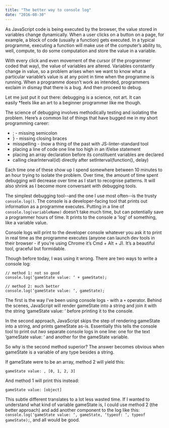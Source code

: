 ```yaml
---
title: "The better way to console log"
date: "2016-08-30"
---
```


As JavaScript code is being executed by the browser, the value stored in variables change dynamically. When a user clicks on a button on a page, for example, a block of code (usually a function) gets executed. In a typical programme, executing a function will make use of the computer’s ability to, well, compute, to do some computation and store the value in a variable.

With every click and even movement of the cursor (if the programmer coded that way), the value of variables are altered. Variables constantly change in value, so a problem arises when we want to know what a particular variable’s value is at any point in time when the programme is running. When a programme doesn’t work as intended, programmers exclaim in dismay that there is a bug. And then proceed to debug.

Let me just put it out there: debugging is a science, not art. It can easily \*feels like an art to a beginner programmer like me though.

The science of debugging involves methodically testing and isolating the problem. Here’s a common list of things that have bugged me in my short programming career:

- ; - missing semicolon
- } - missing closing braces
- misspelling - (now a thing of the past with JS-linter-standard tool
- placing a line of code one line too high in an if/else statement
- placing an array declaration before its constituent variables are declared
- calling clearInterval(id) directly after setInterval(function(), delay)

Each time one of these show up I spend somewhere between 10 minutes to an hour trying to isolate the problem. Over time, the amount of time spent debugging will decrease over time as I start to recognise patterns. It will also shrink as I become more conversant with debugging tools.

The simplest debugging tool--and the one I use most often--is the trusty `console.log()`. The console is a developer-facing tool that prints out information as a programme executes. Putting in a line of `console.log(variableName)` doesn’t take much time, but can potentially save a programmer hours of time. It prints to the console a 'log' of something, like a variable value.

Console logs will print to the developer console whatever you ask it to print in real time as the programme executes (anyone can launch dev tools in their browser - if you’re using Chrome it’s Cmd + Alt + J). It’s a beautiful tool, graceful but formidable.

Though before today, I was using it wrong. There are two ways to write a console log:

```
// method 1: not so good
console.log(’gameState value: ‘ + gameState);

// method 2: much better
console.log(‘gameState value: ‘, gameState);
```

The first is the way I’ve been using console logs - with a `+` operator. Behind the scenes, JavaScript will render gameState into a string and join it with the string ‘gameState value: ‘ before printing it to the console.

In the second approach, JavaScript skips the step of rendering gameState into a string, and prints gameState as-is. Essentially this tells the console tool to print out _two_ separate console logs in one line: one for the text ‘gameState value: ‘ and another for the gameState variable.

So why is the second method superior? The answer becomes obvious when gameState is a variable of any type besides a string.

If gameState were to be an array, method 2 will yield this:

```
gameState value: , [0, 1, 2, 3]
```

And method 1 will print this instead:

```
gameState value: [object]
```

This subtle different translates to a lot less wasted time. If I wanted to understand what kind of variable gameState is, I could use method 2 (the better approach) and add another component to the log like this: `console.log(‘gameState value: ‘, gameState, ‘typeof: ‘, typeof gameState);`, and all would be good.

